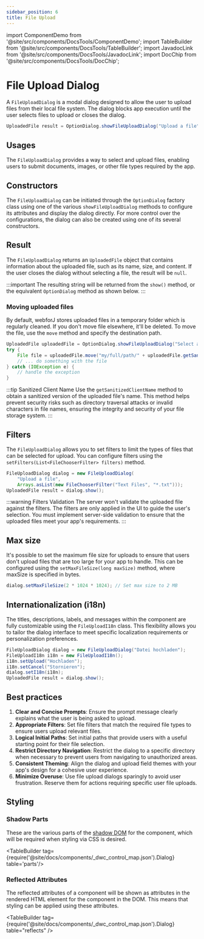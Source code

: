 ```yaml
---
sidebar_position: 6
title: File Upload
---
```


<!-- vale off -->
import ComponentDemo from '@site/src/components/DocsTools/ComponentDemo';
import TableBuilder from '@site/src/components/DocsTools/TableBuilder';
import JavadocLink from '@site/src/components/DocsTools/JavadocLink';
import DocChip from '@site/src/components/DocsTools/DocChip';

# File Upload Dialog
<!-- vale on -->

<DocChip tooltipText="This component will render with a shadow DOM, an API built into the browser that facilitates encapsulation." label="Shadow" target="_blank" clickable={false} iconName='shadow' />

<DocChip tooltipText="The name of the web component that will render in the DOM." label="dwc-dialog" clickable={false} iconName='code'/>

<JavadocLink type="foundation" location="com/webforj/component/optiondialog/FileUploadDialog" top='true'/>

<ComponentBasics />

A `FileUploadDialog` is a modal dialog designed to allow the user to upload files from their local file system. The dialog blocks app execution until the user selects files to upload or closes the dialog.

```java
UploadedFile result = OptionDialog.showFileUploadDialog("Upload a file");
```

## Usages

The `FileUploadDialog` provides a way to select and upload files, enabling users to submit documents, images, or other file types required by the app.

## Constructors

The `FileUploadDialog` can be initiated through the `OptionDialog` factory class using one of the various `showFileUploadDialog` methods to configure its attributes and display the dialog directly. For more control over the configurations, the dialog can also be created using one of its several constructors.

## Result

The `FileUploadDialog` returns an `UploadedFile` object that contains information about the uploaded file, such as its name, size, and content. If the user closes the dialog without selecting a file, the result will be `null`.

:::important
The resulting string will be returned from the `show()` method, or the equivalent `OptionDialog` method as shown below. 
:::

<ComponentDemo 
path='https://demo.webforj.com/webapp/controlsamples?class=componentdemos.optiondialog.fileupload.FileUploadDialogBasic' 
javaE='https://raw.githubusercontent.com/webforj/ControlSamples/main/src/main/java/componentdemos/optiondialog/fileupload/FileUploadDialogBasic.java'
height = '400px'
/>

### Moving uploaded files

By default, webforJ stores uploaded files in a temporary folder which is regularly cleaned. If you don't move file elsewhere, it'll be deleted. To move the file, use the `move` method and specify the destination path.

```java showLineNumbers
UploadedFile uploadedFile = OptionDialog.showFileUploadDialog("Select a file to upload");
try {
    File file = uploadedFile.move("my/full/path/" + uploadedFile.getSanitizedClientName());
    // ... do something with the file
} catch (IOException e) {
    // handle the exception
}
```
:::tip Sanitized Client Name
Use the `getSanitizedClientName` method to obtain a sanitized version of the uploaded file's name. This method helps prevent security risks such as directory traversal attacks or invalid characters in file names, ensuring the integrity and security of your file storage system.
:::

## Filters

The `FileUploadDialog` allows you to set filters to limit the types of files that can be selected for upload. You can configure filters using the `setFilters(List<FileChooserFilter> filters)` method.

```java showLineNumbers
FileUploadDialog dialog = new FileUploadDialog(
    "Upload a file", 
    Arrays.asList(new FileChooserFilter("Text Files", "*.txt")));
UploadedFile result = dialog.show();
```

:::warning Filters Validation
The server won't validate the uploaded file against the filters. The filters are only applied in the UI to guide the user's selection. You must implement server-side validation to ensure that the uploaded files meet your app's requirements.
:::

## Max size

It's possible to set the maximum file size for uploads to ensure that users don't upload files that are too large for your app to handle. This can be configured using the `setMaxFileSize(long maxSize)` method, where maxSize is specified in bytes.

```java
dialog.setMaxFileSize(2 * 1024 * 1024); // Set max size to 2 MB
```

## Internationalization (i18n)

The titles, descriptions, labels, and messages within the component are fully customizable using the `FileUploadI18n` class. This flexibility allows you to tailor the dialog interface to meet specific localization requirements or personalization preferences.

```java showLineNumbers
FileUploadDialog dialog = new FileUploadDialog("Datei hochladen");
FileUploadI18n i18n = new FileUploadI18n();
i18n.setUpload("Hochladen");
i18n.setCancel("Stornieren");
dialog.setI18n(i18n);
UploadedFile result = dialog.show();
```

## Best practices

1. **Clear and Concise Prompts**: Ensure the prompt message clearly explains what the user is being asked to upload.
2. **Appropriate Filters**: Set file filters that match the required file types to ensure users upload relevant files.
3. **Logical Initial Paths**: Set initial paths that provide users with a useful starting point for their file selection.
4. **Restrict Directory Navigation**: Restrict the dialog to a specific directory when necessary to prevent users from navigating to unauthorized areas.
5. **Consistent Theming**: Align the dialog and upload field themes with your app's design for a cohesive user experience.
6. **Minimize Overuse**: Use file upload dialogs sparingly to avoid user frustration. Reserve them for actions requiring specific user file uploads.

## Styling

### Shadow Parts

These are the various parts of the [shadow DOM](../../glossary#shadow-dom) for the component, which will be required when styling via CSS is desired.

<TableBuilder tag={require('@site/docs/components/\_dwc_control_map.json').Dialog} table='parts'/>

### Reflected Attributes

The reflected attributes of a component will be shown as attributes in the rendered HTML element for the component in the DOM. This means that styling can be applied using these attributes.

<TableBuilder tag={require('@site/docs/components/\_dwc_control_map.json').Dialog} table="reflects" />